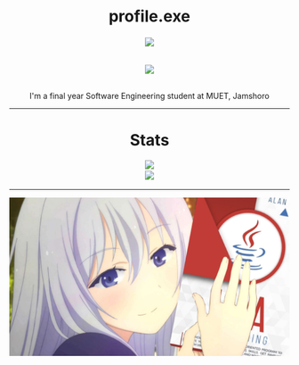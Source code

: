 <p align ="center">
<h1 align="center">profile.exe</h1>
<div align ="center">
  <img align="center" src="https://komarev.com/ghpvc/?username=NAWAMADARA&color=ff69b4" />
</div>
</p>
<br>


<!-- name -->
<div align="center">                                                               
<img align="center" src="https://gifdb.com/images/high/madara-activates-susanoo-3y5i93fvflgsdkrk.gif" />
</div>

<br>

<!-- about-me -->
<p align="center"> I'm a final year Software Engineering student at MUET, Jamshoro </p>

<hr>

<h1 align = "center"> Stats </h1>
<div align= "center">
<img src="https://github-readme-streak-stats.herokuapp.com?user=NAWAMADARA&theme=moltack"></a> <br>
<img src="https://github-readme-stats.vercel.app/api?username=NAWAMADARA&show_icons=true&theme=moltack"></a>
<br>
</div>


<hr>
<img align="center" src="images/3.png" />
